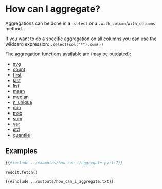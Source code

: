 # How can I aggregate?

Aggregations can be done in a `.select` or a `.with_column`/`with_columns` method.

If you want to do a specific aggregation on all columns you can use the wildcard expression: `.select(col("*").sum())`

The aggregation functions available are (may be outdated):
* [avg](https://ritchie46.github.io/polars/polars/lazy/index.html#polars.lazy.avg)
* [count](https://ritchie46.github.io/polars/polars/lazy/index.html#polars.lazy.avg)
* [first](https://ritchie46.github.io/polars/polars/lazy/index.html#polars.lazy.avg)
* [last](https://ritchie46.github.io/polars/polars/lazy/index.html#polars.lazy.avg)
* [list](https://ritchie46.github.io/polars/polars/lazy/index.html#polars.lazy.avg)
* [mean](https://ritchie46.github.io/polars/polars/lazy/index.html#polars.lazy.avg)
* [median](https://ritchie46.github.io/polars/polars/lazy/index.html#polars.lazy.avg)
* [n_unique](https://ritchie46.github.io/polars/polars/lazy/index.html#polars.lazy.avg)
* [min](https://ritchie46.github.io/polars/polars/lazy/index.html#polars.lazy.avg)
* [max](https://ritchie46.github.io/polars/polars/lazy/index.html#polars.lazy.avg)
* [sum](https://ritchie46.github.io/polars/polars/lazy/index.html#polars.lazy.avg)
* [var](https://ritchie46.github.io/polars/polars/lazy/index.html#polars.lazy.avg)
* [std](https://ritchie46.github.io/polars/polars/lazy/index.html#polars.lazy.avg)
* [quantile](https://ritchie46.github.io/polars/polars/lazy/index.html#polars.lazy.LazyFrame.quantile)


## Examples
```python
{{#include ../examples/how_can_i/aggregate.py:1:7}}

reddit.fetch()
```

```text
{{#include ../outputs/how_can_i_aggregate.txt}}
```
